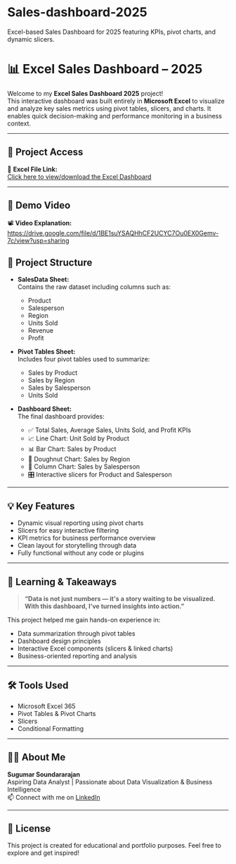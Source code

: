 # Sales-dashboard-2025
Excel-based Sales Dashboard for 2025 featuring KPIs, pivot charts, and dynamic slicers.
# 📊 Excel Sales Dashboard – 2025

Welcome to my **Excel Sales Dashboard 2025** project!  
This interactive dashboard was built entirely in **Microsoft Excel** to visualize and analyze key sales metrics using pivot tables, slicers, and charts. It enables quick decision-making and performance monitoring in a business context.

---

## 🔗 Project Access

📁 **Excel File Link:**  
[Click here to view/download the Excel Dashboard](https://1drv.ms/x/c/a1f0e2b4ef1e2cca/ER0haMFj8rVAlh6ZBXxhCo0ByGhbFmi5K7hW4m2xFijVWw?e=DwHX0r)

---

## 🎥 Demo Video

📽️ **Video Explanation:**  
https://drive.google.com/file/d/1BE1suYSAQHhCF2UCYC7Ou0EX0Gemv-7c/view?usp=sharing

## 📁 Project Structure

- **SalesData Sheet:**  
  Contains the raw dataset including columns such as:
  - Product
  - Salesperson
  - Region
  - Units Sold
  - Revenue
  - Profit

- **Pivot Tables Sheet:**  
  Includes four pivot tables used to summarize:
  - Sales by Product
  - Sales by Region
  - Sales by Salesperson
  - Units Sold

- **Dashboard Sheet:**  
  The final dashboard provides:
  - ✅ Total Sales, Average Sales, Units Sold, and Profit KPIs
  - 📈 Line Chart: Unit Sold by Product
  - 📊 Bar Chart: Sales by Product
  - 🧭 Doughnut Chart: Sales by Region
  - 👤 Column Chart: Sales by Salesperson
  - 🎛️ Interactive slicers for Product and Salesperson

---

## 💡 Key Features

- Dynamic visual reporting using pivot charts  
- Slicers for easy interactive filtering  
- KPI metrics for business performance overview  
- Clean layout for storytelling through data  
- Fully functional without any code or plugins

---

## 🧠 Learning & Takeaways

> **“Data is not just numbers — it's a story waiting to be visualized. With this dashboard, I’ve turned insights into action.”**

This project helped me gain hands-on experience in:
- Data summarization through pivot tables  
- Dashboard design principles  
- Interactive Excel components (slicers & linked charts)  
- Business-oriented reporting and analysis

---

## 🛠️ Tools Used

- Microsoft Excel 365  
- Pivot Tables & Pivot Charts  
- Slicers  
- Conditional Formatting

---

## 👨‍💻 About Me

**Sugumar Soundararajan**  
Aspiring Data Analyst | Passionate about Data Visualization & Business Intelligence  
📫 Connect with me on [LinkedIn](https://www.linkedin.com/in/sugumar-soundararajan-808150283/)

---

## 📎 License

This project is created for educational and portfolio purposes. Feel free to explore and get inspired!

